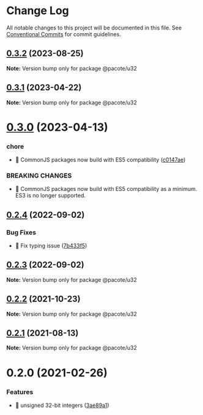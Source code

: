 # Change Log

All notable changes to this project will be documented in this file.
See [Conventional Commits](https://conventionalcommits.org) for commit guidelines.

## [0.3.2](https://github.com/PacoteJS/pacote/compare/@pacote/u32@0.3.1...@pacote/u32@0.3.2) (2023-08-25)

**Note:** Version bump only for package @pacote/u32





## [0.3.1](https://github.com/PacoteJS/pacote/compare/@pacote/u32@0.3.0...@pacote/u32@0.3.1) (2023-04-22)

**Note:** Version bump only for package @pacote/u32

# [0.3.0](https://github.com/PacoteJS/pacote/compare/@pacote/u32@0.2.4...@pacote/u32@0.3.0) (2023-04-13)

### chore

- 🤖 CommonJS packages now build with ES5 compatibility ([c0147ae](https://github.com/PacoteJS/pacote/commit/c0147aeffb81322ea59174a3961b10cfb3bf81e5))

### BREAKING CHANGES

- 🧨 CommonJS packages now build with ES5 compatibility as a minimum. ES3 is
  no longer supported.

## [0.2.4](https://github.com/PacoteJS/pacote/compare/@pacote/u32@0.2.3...@pacote/u32@0.2.4) (2022-09-02)

### Bug Fixes

- 🐛 Fix typing issue ([7b433f5](https://github.com/PacoteJS/pacote/commit/7b433f5a50bc9462f13db945e7a458af76eeadd2))

## [0.2.3](https://github.com/PacoteJS/pacote/compare/@pacote/u32@0.2.2...@pacote/u32@0.2.3) (2022-09-02)

**Note:** Version bump only for package @pacote/u32

## [0.2.2](https://github.com/PacoteJS/pacote/compare/@pacote/u32@0.2.1...@pacote/u32@0.2.2) (2021-10-23)

**Note:** Version bump only for package @pacote/u32

## [0.2.1](https://github.com/PacoteJS/pacote/compare/@pacote/u32@0.2.0...@pacote/u32@0.2.1) (2021-08-13)

**Note:** Version bump only for package @pacote/u32

# 0.2.0 (2021-02-26)

### Features

- 🎸 unsigned 32-bit integers ([3ae89a1](https://github.com/PacoteJS/pacote/commit/3ae89a1f918079c0e6967ce93f0576db3d8c12db))

